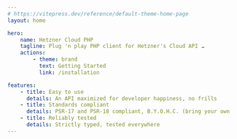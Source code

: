 ```yaml
---
# https://vitepress.dev/reference/default-theme-home-page
layout: home

hero:
    name: Hetzner Cloud PHP
    tagline: Plug 'n play PHP client for Hetzner's Cloud API ☁️
    actions:
        - theme: brand
          text: Getting Started
          link: /installation

features:
    - title: Easy to use
      details: An API maximized for developer happiness, no frills
    - title: Standards compliant
      details: PSR-17 and PSR-18 compliant, B.Y.O.H.C. (bring your own HTTP client)
    - title: Reliably tested
      details: Strictly typed, tested everywhere
---
```


